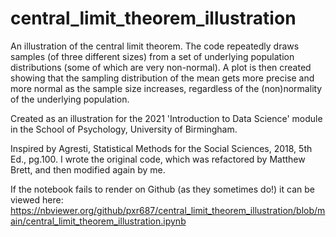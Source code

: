 # central_limit_theorem_illustration

An illustration of the central limit theorem. The code repeatedly draws samples (of three different sizes) from a set of underlying population distributions (some of which are very non-normal). A plot is then created showing that the sampling distribution of the mean gets more precise and more normal as the sample size increases, regardless of the (non)normality of the underlying population.

Created as an illustration for the 2021 'Introduction to Data Science' module in the School of Psychology, University of Birmingham.

Inspired by Agresti, Statistical Methods for the Social Sciences, 2018, 5th Ed., pg.100. I wrote the original code, which was refactored by Matthew Brett, and then modified again by me.

If the notebook fails to render on Github (as they sometimes do!) it can be viewed here: https://nbviewer.org/github/pxr687/central_limit_theorem_illustration/blob/main/central_limit_theorem_illustration.ipynb
